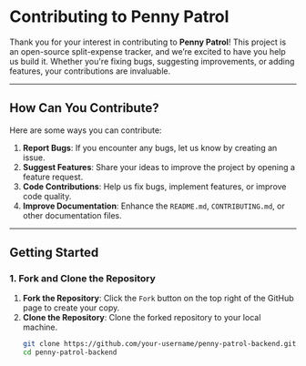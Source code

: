 # Contributing to Penny Patrol  

Thank you for your interest in contributing to **Penny Patrol**! This project is an open-source split-expense tracker, and we’re excited to have you help us build it. Whether you're fixing bugs, suggesting improvements, or adding features, your contributions are invaluable.  

---

## How Can You Contribute?  

Here are some ways you can contribute:  
1. **Report Bugs**: If you encounter any bugs, let us know by creating an issue.  
2. **Suggest Features**: Share your ideas to improve the project by opening a feature request.  
3. **Code Contributions**: Help us fix bugs, implement features, or improve code quality.  
4. **Improve Documentation**: Enhance the `README.md`, `CONTRIBUTING.md`, or other documentation files.  

---

## Getting Started  

### 1. Fork and Clone the Repository  

1. **Fork the Repository**: Click the `Fork` button on the top right of the GitHub page to create your copy.  
2. **Clone the Repository**: Clone the forked repository to your local machine.  
   ```bash  
   git clone https://github.com/your-username/penny-patrol-backend.git  
   cd penny-patrol-backend  
